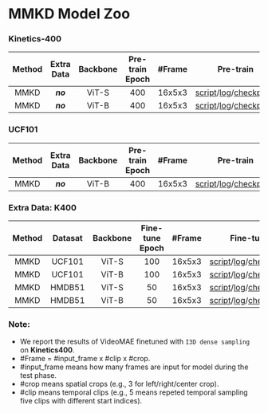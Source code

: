 # MMKD Model Zoo

### Kinetics-400

|  Method  | Extra Data | Backbone | Pre-train Epoch | \#Frame |                          Pre-train                           |                          Fine-tune                           | Top-1 | Top-5 |
| :------: | :--------: | :------: | :---: | :-----: | :----------------------------------------------------------: | :----------------------------------------------------------: | :---: | :---: |
| MMKD |  ***no***  |  ViT-S   |  400  | 16x5x3  | [script](scripts/kd_small_k400_slurm.sh)/[log](https:)/[checkpoint](https:) | [script](scripts/finetune_small_k400_slurm.sh)/[log](https:)/[checkpoint](https:) | 78.7 | 93.6 |
| MMKD |  ***no***  |  ViT-B   |  400  | 16x5x3  | [script](scripts/kd_base_k400_slurm.sh)/[log](https:)/[checkpoint](https:) | [script](scripts/finetune_base_k400_slurm.sh)/[log](https:)/[checkpoint](https://) | 81.0  | 94.6  |




### UCF101

|  Method  | Extra Data | Backbone | Pre-train Epoch | \#Frame |                          Pre-train                           |                          Fine-tune                           | Top-1 | Top-5 |
| :------: | :--------: | :------: | :---: | :-----: | :----------------------------------------------------------: | :----------------------------------------------------------: | :---: | :---: |
| MMKD |  ***no***  |  ViT-B   |  400  | 16x5x3  | [script](scripts/kd_base_ucf_slurm.sh)/[log](https://)/[checkpoint](https://) | [script](scripts/finetune_base_ucf_slurm.sh)/[log](https://)/[checkpoint](https://d) | 89.8  | 98.2  |

### Extra Data: K400

|  Method  | Datasat | Backbone | Fine-tune Epoch | \#Frame |                          Fine-tune                           | Top-1 | Top-5 |
| :------: | :--------: | :------: | :---: | :-----: | :----------------------------------------------------------: | :---: | :---: |
| MMKD |  UCF101  |  ViT-S   |  100  | 16x5x3   | [script](scripts/finetune_small_ucf_slurm.sh)/[log](https://)/[checkpoint](https://d) | 92.7 | 99.6  |
| MMKD |  UCF101  |  ViT-B   |  100  | 16x5x3   | [script](scripts/finetune_base_ucf_slurm.sh)/[log](https://)/[checkpoint](https://d) | 96.2  | 99.6  |
| MMKD |  HMDB51  |  ViT-S   |  50  | 16x5x3   | [script](scripts/finetune_small_hmdb_slurm.sh)/[log](https://)/[checkpoint](https://d) | 72.0  | 91.1  |
| MMKD |  HMDB51  |  ViT-B   |  50  | 16x5x3   | [script](scripts/finetune_base_hmdb_slurm.sh)/[log](https://)/[checkpoint](https://d) | 77.1  | 94.1  |

### Note:

- We report the results of VideoMAE finetuned with `I3D dense sampling` on **Kinetics400**.
- \#Frame = #input_frame x #clip x #crop.
- \#input_frame means how many frames are input for model during the test phase.
- \#crop means spatial crops (e.g., 3 for left/right/center crop).
- \#clip means temporal clips (e.g., 5 means repeted temporal sampling five clips with different start indices).
